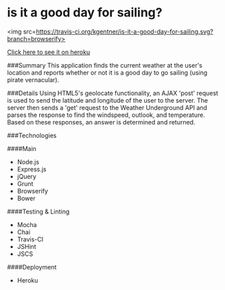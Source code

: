 is it a good day for sailing?
=============================
<img src=https://travis-ci.org/kgentner/is-it-a-good-day-for-sailing.svg?branch=browserify></img>

<a href="https://isitagooddayforsailing.herokuapp.com/">Click here to see it on heroku</a>

###Summary
This application finds the current weather at the user's location and reports whether or not it is a good day to go sailing (using pirate vernacular).

###Details
Using HTML5's geolocate functionality, an AJAX 'post' request is used to send the latitude and longitude of the user to the server.
The server then sends a 'get' request to the Weather Underground API and parses the response to find the windspeed, outlook, and temperature.
Based on these responses, an answer is determined and returned.

###Technologies

####Main
* Node.js
* Express.js
* jQuery
* Grunt
* Browserify
* Bower

####Testing & Linting
* Mocha
* Chai
* Travis-CI
* JSHint
* JSCS

####Deployment
* Heroku


